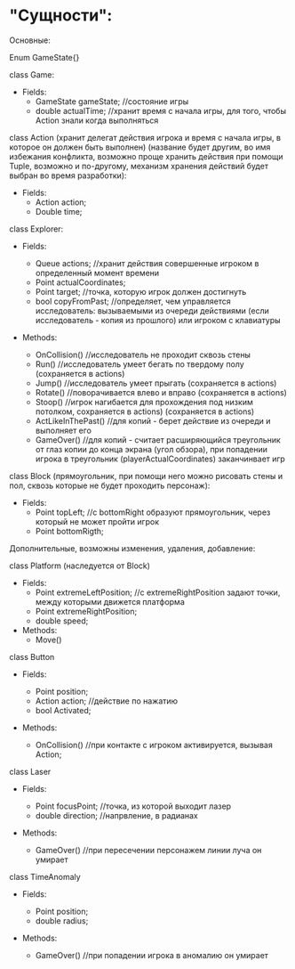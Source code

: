 # "Сущности":

Основные:

Enum GameState{}

class Game:
  - Fields:
    - GameState gameState; //состояние игры
    - double actualTime; //хранит время с начала игры, для того, чтобы Action знали когда выполняться

class Action (хранит делегат действия игрока и время с начала игры, в которое он должен быть выполнен)
(название будет другим, во имя избежания конфликта, возможно проще хранить действия при помощи Tuple, возможно и по-другому, механизм хранения действий будет выбран во время разработки):
  - Fields:
    - Action action;
    - Double time;

class Explorer:
  - Fields:
    - Queue<Action> actions; //хранит действия совершенные игроком в определенный момент времени
    - Point actualCoordinates;
    - Point target; //точка, которую игрок должен достигнуть
    - bool copyFromPast; //определяет, чем управляется исследователь: вызываемыми из очереди действиями (если исследователь - копия из прошлого) или игроком с клавиатуры
  
  - Methods:
    - OnCollision() //исследователь не проходит сквозь стены
    - Run() //исследователь умеет бегать по твердому полу (сохраняется в actions)
    - Jump() //исследователь умеет прыгать (сохраняется в actions)
    - Rotate() //поворачивается влево и вправо (сохраняется в actions)
    - Stoop() //игрок нагибается для прохождения под низким потолком, сохраняется в actions) (сохраняется в actions)
    - ActLikeInThePast() //для копий - берет действие из очереди и выполняет его
    - GameOver() //для копий - считает расширяющийся треугольник от глаз копии до конца экрана (угол обзора), 
            при попадении игрока в треугольник (playerActualCoordinates) заканчинвает игр

class Block (прямоугольник, при помощи него можно рисовать стены и пол, сквозь которые не будет проходить персонаж):
  - Fields:
    - Point topLeft; //c bottomRight образуют прямоугольник, через который не может пройти игрок
    - Point bottomRigth;

Дополнительные, возможны изменения, удаления, добавление:
  
class Platform (наследуется от Block)
  - Fields:
    - Point extremeLeftPosition; //с extremeRightPosition задают точки, между которыми движется платформа
    - Point extremeRightPosition;
    - double speed;
  - Methods:
    - Move()

class Button
  - Fields:
    - Point position;
    - Action action; //действие по нажатию
    - bool Activated;

  - Methods:
    - OnCollision() //при контакте с игроком активируется, вызывая Action;

class Laser
  - Fields:
    - Point focusPoint; //точка, из которой выходит лазер
    - double direction; //напрвление, в радианах

  - Methods:
    - GameOver() //при пересечении персонажем линии луча он умирает

class TimeAnomaly
  - Fields:
    - Point position;
    - double radius;

  - Methods:
    - GameOver() //при попадении игрока в аномалию он умирает